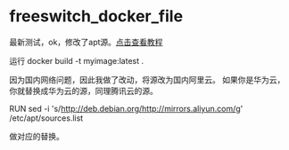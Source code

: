 # freeswitch_docker_file

最新测试，ok，修改了apt源。[点击查看教程](https://lowbibi.com/freeswitch-jssip/)









运行 docker build -t myimage:latest .



因为国内网络问题，因此我做了改动，将源改为国内阿里云。 如果你是华为云，你就替换成华为云的源，同理腾讯云的源。

RUN sed -i 's/http://deb.debian.org/http://mirrors.aliyun.com/g' /etc/apt/sources.list

做对应的替换。
